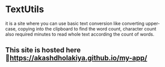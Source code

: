 # TextUtils 
it is a site where you can use basic text conversion like converting upper-case, copying into the clipboard to find the word count, character count also required minutes to read whole text according the count of words.

## This site is hosted here 🔗https://akashdholakiya.github.io/my-app/
